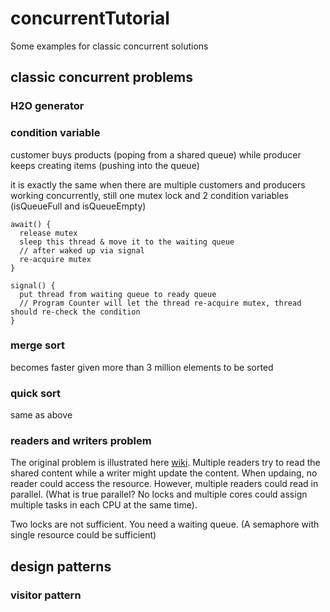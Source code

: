 # concurrentTutorial
Some examples for classic concurrent solutions

##  classic concurrent problems
### H2O generator
### condition variable
customer buys products (poping from a shared queue) while producer keeps creating items (pushing into the queue) 

it is exactly the same when there are multiple customers and producers working concurrently, still one mutex lock and 2 condition variables (isQueueFull and isQueueEmpty)

````
await() {
  release mutex
  sleep this thread & move it to the waiting queue
  // after waked up via signal
  re-acquire mutex
}

signal() {
  put thread from waiting queue to ready queue 
  // Program Counter will let the thread re-acquire mutex, thread should re-check the condition
}
````

### merge sort
becomes faster given more than 3 million elements to be sorted 

### quick sort
same as above 

### readers and writers problem
The original problem is illustrated here [wiki](https://en.wikipedia.org/wiki/Readers%E2%80%93writers_problem). Multiple readers try to read the shared content while a writer might update the content. When updaing, no reader could access the resource. However, multiple readers could read in parallel. (What is true parallel? No locks and multiple cores could assign multiple tasks in each CPU at the same time).

Two locks are not sufficient. You need a waiting queue. (A semaphore with single resource could be sufficient)

## design patterns
### visitor pattern
